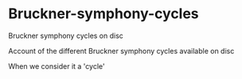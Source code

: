 # Bruckner-symphony-cycles
Bruckner symphony cycles on disc

Account of the different Bruckner symphony cycles available on disc

When we consider it a 'cycle'

